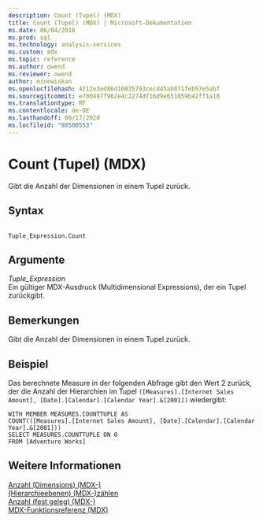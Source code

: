 ```yaml
---
description: Count (Tupel) (MDX)
title: Count (Tupel) (MDX) | Microsoft-Dokumentation
ms.date: 06/04/2018
ms.prod: sql
ms.technology: analysis-services
ms.custom: mdx
ms.topic: reference
ms.author: owend
ms.reviewer: owend
author: minewiskan
ms.openlocfilehash: 4212e3ed86d10035793cecd45ab071feb57e5abf
ms.sourcegitcommit: e700497f962e4c2274df16d9e651059b42ff1a10
ms.translationtype: MT
ms.contentlocale: de-DE
ms.lasthandoff: 08/17/2020
ms.locfileid: "88500553"
---
```

# <a name="count-tuple-mdx"></a>Count (Tupel) (MDX)


  Gibt die Anzahl der Dimensionen in einem Tupel zurück.  
  
## <a name="syntax"></a>Syntax  
  
```  
  
Tuple_Expression.Count  
```  
  
## <a name="arguments"></a>Argumente  
 *Tuple_Expression*  
 Ein gültiger MDX-Ausdruck (Multidimensional Expressions), der ein Tupel zurückgibt.  
  
## <a name="remarks"></a>Bemerkungen  
 Gibt die Anzahl der Dimensionen in einem Tupel zurück.  
  
## <a name="example"></a>Beispiel  
 Das berechnete Measure in der folgenden Abfrage gibt den Wert 2 zurück, der die Anzahl der Hierarchien im Tupel `([Measures].[Internet Sales Amount], [Date].[Calendar].[Calendar Year].&[2001])` wiedergibt:  
  
```  
WITH MEMBER MEASURES.COUNTTUPLE AS  
COUNT(([Measures].[Internet Sales Amount], [Date].[Calendar].[Calendar Year].&[2001]))  
SELECT MEASURES.COUNTTUPLE ON 0  
FROM [Adventure Works]  
```  
  
## <a name="see-also"></a>Weitere Informationen  
 [Anzahl &#40;Dimensions&#41; &#40;MDX-&#41;](../mdx/count-dimension-mdx.md)   
 [&#40;Hierarchieebenen&#41; &#40;MDX-&#41;zählen ](../mdx/count-hierarchy-levels-mdx.md)   
 [Anzahl &#40;fest geleg&#41; &#40;MDX-&#41;](../mdx/count-set-mdx.md)   
 [MDX-Funktionsreferenz &#40;MDX&#41;](../mdx/mdx-function-reference-mdx.md)  
  
  
